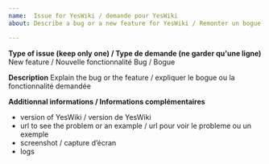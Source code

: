 ```yaml
---
name:  Issue for YesWiki / demande pour YesWiki
about: Describe a bug or a new feature for YesWiki / Remonter un bogue ou une demande de fonctionnalité YesWiki

---
```


**Type of issue (keep only one) / Type de demande (ne garder qu'une ligne)**
New feature / Nouvelle fonctionnalité
Bug / Bogue

**Description**
Explain the bug or the feature / expliquer le bogue ou la fonctionnalité demandée

**Additionnal informations / Informations complémentaires**
- version of YesWiki / version de YesWiki
- url to see the problem or an example / url pour voir le probleme ou un exemple
- screenshot / capture d’écran
- logs
